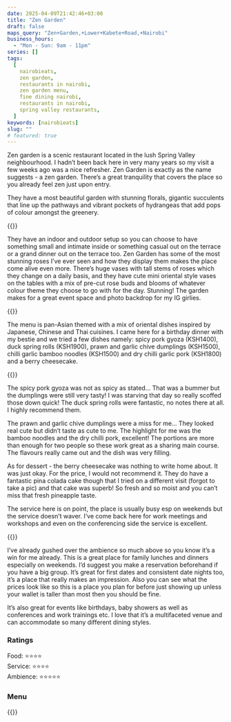 ```yaml
---
date: 2025-04-09T21:42:46+03:00
title: "Zen Garden"
draft: false
maps_query: "Zen+Garden,+Lower+Kabete+Road,+Nairobi"
business_hours:
  - "Mon - Sun: 9am - 11pm"
series: []
tags:
  [
    nairobieats,
    zen garden,
    restaurants in nairobi,
    zen garden menu,
    fine dining nairobi,
    restaurants in nairobi,
    spring valley restaurants,
  ]
keywords: [nairobieats]
slug: ""
# featured: true
---
```


Zen garden is a scenic restaurant located in the lush Spring Valley neighbourhood. I hadn’t been back here in very many years so my visit a few weeks ago was a nice refresher. Zen Garden is exactly as the name suggests - a zen garden. There’s a great tranquility that covers the place so you already feel zen just upon entry.

They have a most beautiful garden with stunning florals, gigantic succulents that line up the pathways and vibrant pockets of hydrangeas that add pops of colour amongst the greenery.

{{<image-gallery key="zen-garden" titles="zen-garden-07 zen-garden-06 zen-garden-04">}}

They have an indoor and outdoor setup so you can choose to have something small and intimate inside or something casual out on the terrace or a grand dinner out on the terrace too. Zen Garden has some of the most stunning roses I’ve ever seen and how they display them makes the place come alive even more. There’s huge vases with tall stems of roses which they change on a daily basis, and they have cute mini oriental style vases on the tables with a mix of pre-cut rose buds and blooms of whatever colour theme they choose to go with for the day. Stunning! The garden makes for a great event space and photo backdrop for my IG girlies.

{{<image-gallery key="zen-garden" titles="zen-garden-01 zen-garden-10 zen-garden-09 zen-garden-13">}}

The menu is pan-Asian themed with a mix of oriental dishes inspired by Japanese, Chinese and Thai cuisines. I came here for a birthday dinner with my bestie and we tried a few dishes namely: spicy pork gyoza (KSH1400), duck spring rolls (KSH1900), prawn and garlic chive dumplings (KSH1500), chilli garlic bamboo noodles (KSH1500) and dry chilli garlic pork (KSH1800) and a berry cheesecake.

{{<image-gallery key="zen-garden" titles="zen-garden-08 zen-garden-14 zen-garden-15 zen-garden-16">}}

The spicy pork gyoza was not as spicy as stated… That was a bummer but the dumplings were still very tasty! I was starving that day so really scoffed those down quick! The duck spring rolls were fantastic, no notes there at all. I highly recommend them.

The prawn and garlic chive dumplings were a miss for me… They looked real cute but didn’t taste as cute to me. The highlight for me was the bamboo noodles and the dry chilli pork, excellent! The portions are more than enough for two people so these work great as a sharing main course. The flavours really came out and the dish was very filling.

As for dessert - the berry cheesecake was nothing to write home about. It was just okay. For the price, I would not recommend it. They do have a fantastic pina colada cake though that I tried on a different visit (forgot to take a pic) and that cake was superb! So fresh and so moist and you can’t miss that fresh pineapple taste.

The service here is on point, the place is usually busy esp on weekends but the service doesn’t waver. I’ve come back here for work meetings and workshops and even on the conferencing side the service is excellent.

{{<image-gallery key="zen-garden" titles="zen-garden-03 zen-garden-05 zen-garden-11 zen-garden-12">}}

I’ve already gushed over the ambience so much above so you know it’s a win for me already. This is a great place for family lunches and dinners especially on weekends. I’d suggest you make a reservation beforehand if you have a big group. It’s great for first dates and consistent date nights too, it’s a place that really makes an impression. Also you can see what the prices look like so this is a place you plan for before just showing up unless your wallet is taller than most then you should be fine.

It’s also great for events like birthdays, baby showers as well as conferences and work trainings etc. I love that it’s a multifaceted venue and can accommodate so many different dining styles.

### Ratings

Food: ⭐️⭐️⭐️⭐️<br>
Service: ⭐️️⭐️⭐️⭐️<br>
Ambience: ⭐⭐️⭐️⭐️⭐️<br>

### Menu

{{<remote-image-gallery key="zen-garden-menu">}}
